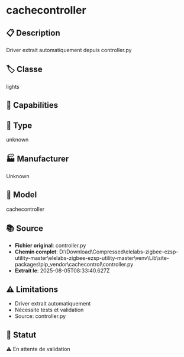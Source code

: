 # cachecontroller

## 📋 Description
Driver extrait automatiquement depuis controller.py

## 🏷️ Classe
lights

## 🔧 Capabilities


## 📡 Type
unknown

## 🏭 Manufacturer
Unknown

## 📱 Model
cachecontroller

## 📚 Source
- **Fichier original**: controller.py
- **Chemin complet**: D:\Download\Compressed\elelabs-zigbee-ezsp-utility-master\elelabs-zigbee-ezsp-utility-master\venv\Lib\site-packages\pip\_vendor\cachecontrol\controller.py
- **Extrait le**: 2025-08-05T08:33:40.627Z

## ⚠️ Limitations
- Driver extrait automatiquement
- Nécessite tests et validation
- Source: controller.py

## 🚀 Statut
⚠️ En attente de validation
